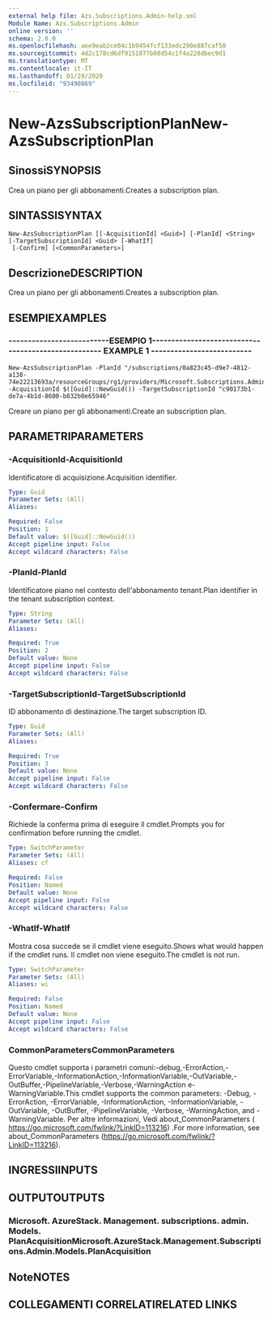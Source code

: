 ```yaml
---
external help file: Azs.Subscriptions.Admin-help.xml
Module Name: Azs.Subscriptions.Admin
online version: ''
schema: 2.0.0
ms.openlocfilehash: aee9eab2ce04c1b9454fcf133edc290e887caf50
ms.sourcegitcommit: 4d2c178cd6df9151877b08d54c1f4a228dbec9d1
ms.translationtype: MT
ms.contentlocale: it-IT
ms.lasthandoff: 01/29/2020
ms.locfileid: "93490869"
---
```

# <span data-ttu-id="a766e-101">New-AzsSubscriptionPlan</span><span class="sxs-lookup"><span data-stu-id="a766e-101">New-AzsSubscriptionPlan</span></span>

## <span data-ttu-id="a766e-102">Sinossi</span><span class="sxs-lookup"><span data-stu-id="a766e-102">SYNOPSIS</span></span>
<span data-ttu-id="a766e-103">Crea un piano per gli abbonamenti.</span><span class="sxs-lookup"><span data-stu-id="a766e-103">Creates a subscription plan.</span></span>

## <span data-ttu-id="a766e-104">SINTASSI</span><span class="sxs-lookup"><span data-stu-id="a766e-104">SYNTAX</span></span>

```
New-AzsSubscriptionPlan [[-AcquisitionId] <Guid>] [-PlanId] <String> [-TargetSubscriptionId] <Guid> [-WhatIf]
 [-Confirm] [<CommonParameters>]
```

## <span data-ttu-id="a766e-105">Descrizione</span><span class="sxs-lookup"><span data-stu-id="a766e-105">DESCRIPTION</span></span>
<span data-ttu-id="a766e-106">Crea un piano per gli abbonamenti.</span><span class="sxs-lookup"><span data-stu-id="a766e-106">Creates a subscription plan.</span></span>

## <span data-ttu-id="a766e-107">ESEMPI</span><span class="sxs-lookup"><span data-stu-id="a766e-107">EXAMPLES</span></span>

### <span data-ttu-id="a766e-108">--------------------------ESEMPIO 1--------------------------</span><span class="sxs-lookup"><span data-stu-id="a766e-108">-------------------------- EXAMPLE 1 --------------------------</span></span>
```
New-AzsSubscriptionPlan -PlanId "/subscriptions/0a823c45-d9e7-4812-a138-74e22213693a/resourceGroups/rg1/providers/Microsoft.Subscriptions.Admin/plans/plan1" -AcquisitionId $([Guid]::NewGuid()) -TargetSubscriptionId "c90173b1-de7a-4b1d-8600-b832b0e65946"
```

<span data-ttu-id="a766e-109">Creare un piano per gli abbonamenti.</span><span class="sxs-lookup"><span data-stu-id="a766e-109">Create an subscription plan.</span></span>

## <span data-ttu-id="a766e-110">PARAMETRI</span><span class="sxs-lookup"><span data-stu-id="a766e-110">PARAMETERS</span></span>

### <span data-ttu-id="a766e-111">-AcquisitionId</span><span class="sxs-lookup"><span data-stu-id="a766e-111">-AcquisitionId</span></span>
<span data-ttu-id="a766e-112">Identificatore di acquisizione.</span><span class="sxs-lookup"><span data-stu-id="a766e-112">Acquisition identifier.</span></span>

```yaml
Type: Guid
Parameter Sets: (All)
Aliases: 

Required: False
Position: 1
Default value: $([Guid]::NewGuid())
Accept pipeline input: False
Accept wildcard characters: False
```

### <span data-ttu-id="a766e-113">-PlanId</span><span class="sxs-lookup"><span data-stu-id="a766e-113">-PlanId</span></span>
<span data-ttu-id="a766e-114">Identificatore piano nel contesto dell'abbonamento tenant.</span><span class="sxs-lookup"><span data-stu-id="a766e-114">Plan identifier in the tenant subscription context.</span></span>

```yaml
Type: String
Parameter Sets: (All)
Aliases: 

Required: True
Position: 2
Default value: None
Accept pipeline input: False
Accept wildcard characters: False
```

### <span data-ttu-id="a766e-115">-TargetSubscriptionId</span><span class="sxs-lookup"><span data-stu-id="a766e-115">-TargetSubscriptionId</span></span>
<span data-ttu-id="a766e-116">ID abbonamento di destinazione.</span><span class="sxs-lookup"><span data-stu-id="a766e-116">The target subscription ID.</span></span>

```yaml
Type: Guid
Parameter Sets: (All)
Aliases: 

Required: True
Position: 3
Default value: None
Accept pipeline input: False
Accept wildcard characters: False
```

### <span data-ttu-id="a766e-117">-Confermare</span><span class="sxs-lookup"><span data-stu-id="a766e-117">-Confirm</span></span>
<span data-ttu-id="a766e-118">Richiede la conferma prima di eseguire il cmdlet.</span><span class="sxs-lookup"><span data-stu-id="a766e-118">Prompts you for confirmation before running the cmdlet.</span></span>

```yaml
Type: SwitchParameter
Parameter Sets: (All)
Aliases: cf

Required: False
Position: Named
Default value: None
Accept pipeline input: False
Accept wildcard characters: False
```

### <span data-ttu-id="a766e-119">-WhatIf</span><span class="sxs-lookup"><span data-stu-id="a766e-119">-WhatIf</span></span>
<span data-ttu-id="a766e-120">Mostra cosa succede se il cmdlet viene eseguito.</span><span class="sxs-lookup"><span data-stu-id="a766e-120">Shows what would happen if the cmdlet runs.</span></span>
<span data-ttu-id="a766e-121">Il cmdlet non viene eseguito.</span><span class="sxs-lookup"><span data-stu-id="a766e-121">The cmdlet is not run.</span></span>

```yaml
Type: SwitchParameter
Parameter Sets: (All)
Aliases: wi

Required: False
Position: Named
Default value: None
Accept pipeline input: False
Accept wildcard characters: False
```

### <span data-ttu-id="a766e-122">CommonParameters</span><span class="sxs-lookup"><span data-stu-id="a766e-122">CommonParameters</span></span>
<span data-ttu-id="a766e-123">Questo cmdlet supporta i parametri comuni:-debug,-ErrorAction,-ErrorVariable,-InformationAction,-InformationVariable,-OutVariable,-OutBuffer,-PipelineVariable,-Verbose,-WarningAction e-WarningVariable.</span><span class="sxs-lookup"><span data-stu-id="a766e-123">This cmdlet supports the common parameters: -Debug, -ErrorAction, -ErrorVariable, -InformationAction, -InformationVariable, -OutVariable, -OutBuffer, -PipelineVariable, -Verbose, -WarningAction, and -WarningVariable.</span></span> <span data-ttu-id="a766e-124">Per altre informazioni, Vedi about_CommonParameters ( https://go.microsoft.com/fwlink/?LinkID=113216) .</span><span class="sxs-lookup"><span data-stu-id="a766e-124">For more information, see about_CommonParameters (https://go.microsoft.com/fwlink/?LinkID=113216).</span></span>

## <span data-ttu-id="a766e-125">INGRESSI</span><span class="sxs-lookup"><span data-stu-id="a766e-125">INPUTS</span></span>

## <span data-ttu-id="a766e-126">OUTPUT</span><span class="sxs-lookup"><span data-stu-id="a766e-126">OUTPUTS</span></span>

### <span data-ttu-id="a766e-127">Microsoft. AzureStack. Management. subscriptions. admin. Models. PlanAcquisition</span><span class="sxs-lookup"><span data-stu-id="a766e-127">Microsoft.AzureStack.Management.Subscriptions.Admin.Models.PlanAcquisition</span></span>

## <span data-ttu-id="a766e-128">Note</span><span class="sxs-lookup"><span data-stu-id="a766e-128">NOTES</span></span>

## <span data-ttu-id="a766e-129">COLLEGAMENTI CORRELATI</span><span class="sxs-lookup"><span data-stu-id="a766e-129">RELATED LINKS</span></span>

